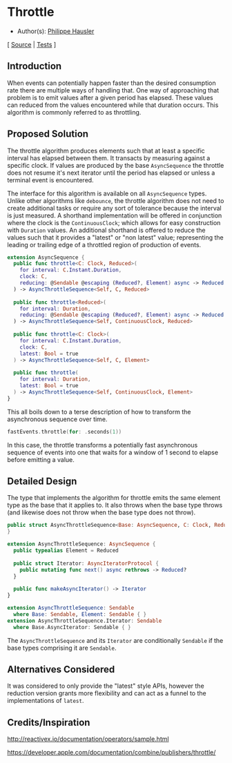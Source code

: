 # Throttle

* Author(s): [Philippe Hausler](https://github.com/phausler)

[
[Source](https://github.com/apple/swift-async-algorithms/blob/main/Sources/AsyncAlgorithms/AsyncThrottleSequence.swift) |
[Tests](https://github.com/apple/swift-async-algorithms/blob/main/Tests/AsyncAlgorithmsTests/TestThrottle.swift)
]

## Introduction

When events can potentially happen faster than the desired consumption rate there are multiple ways of handling that. One way of approaching that problem is to emit values after a given period has elapsed. These values can reduced from the values encountered while that duration occurs. This algorithm is commonly referred to as throttling. 

## Proposed Solution

The throttle algorithm produces elements such that at least a specific interval has elapsed between them. It transacts by measuring against a specific clock. If values are produced by the base `AsyncSequence` the throttle does not resume it's next iterator until the period has elapsed or unless a terminal event is encountered.

The interface for this algorithm is available on all `AsyncSequence` types. Unlike other algorithms like `debounce`, the throttle algorithm does not need to create additional tasks or require any sort of tolerance because the interval is just measured. A shorthand implementation will be offered in conjunction where the clock is the `ContinuousClock`; which allows for easy construction with `Duration` values. An additional shorthand is offered to reduce the values such that it provides a "latest" or "non latest" value; representing the leading or trailing edge of a throttled region of production of events.

```swift
extension AsyncSequence {
  public func throttle<C: Clock, Reduced>(
    for interval: C.Instant.Duration, 
    clock: C, 
    reducing: @Sendable @escaping (Reduced?, Element) async -> Reduced
  ) -> AsyncThrottleSequence<Self, C, Reduced>
  
  public func throttle<Reduced>(
    for interval: Duration, 
    reducing: @Sendable @escaping (Reduced?, Element) async -> Reduced
  ) -> AsyncThrottleSequence<Self, ContinuousClock, Reduced>
  
  public func throttle<C: Clock>(
    for interval: C.Instant.Duration, 
    clock: C, 
    latest: Bool = true
  ) -> AsyncThrottleSequence<Self, C, Element>
  
  public func throttle(
    for interval: Duration, 
    latest: Bool = true
  ) -> AsyncThrottleSequence<Self, ContinuousClock, Element>
}
```

This all boils down to a terse description of how to transform the asynchronous sequence over time. 

```swift
fastEvents.throttle(for: .seconds(1))
```

In this case, the throttle transforms a potentially fast asynchronous sequence of events into one that waits for a window of 1 second to elapse before emitting a value.

## Detailed Design

The type that implements the algorithm for throttle emits the same element type as the base that it applies to. It also throws when the base type throws (and likewise does not throw when the base type does not throw).

```swift
public struct AsyncThrottleSequence<Base: AsyncSequence, C: Clock, Reduced> {
}

extension AsyncThrottleSequence: AsyncSequence {
  public typealias Element = Reduced
  
  public struct Iterator: AsyncIteratorProtocol {
    public mutating func next() async rethrows -> Reduced?
  }
  
  public func makeAsyncIterator() -> Iterator
}

extension AsyncThrottleSequence: Sendable 
  where Base: Sendable, Element: Sendable { }
extension AsyncThrottleSequence.Iterator: Sendable 
  where Base.AsyncIterator: Sendable { }
```

The `AsyncThrottleSequence` and its `Iterator` are conditionally `Sendable` if the base types comprising it are `Sendable`.

## Alternatives Considered

It was considered to only provide the "latest" style APIs, however the reduction version grants more flexibility and can act as a funnel to the implementations of `latest`.

## Credits/Inspiration

http://reactivex.io/documentation/operators/sample.html

https://developer.apple.com/documentation/combine/publishers/throttle/
